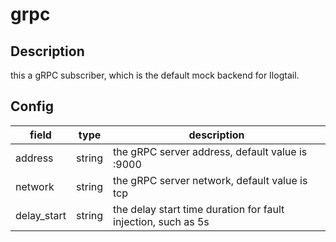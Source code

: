 # grpc
## Description
this a gRPC subscriber, which is the default mock backend for Ilogtail.
## Config
|  field   |   type   |   description   |
| ---- | ---- | ---- |
|address|string|the gRPC server address, default value is :9000|
|network|string|the gRPC server network, default value is tcp|
|delay_start|string|the delay start time duration for fault injection, such as 5s|